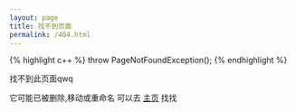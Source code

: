 ```yaml
---
layout: page
title: 找不到页面
permalink: /404.html
---
```


{% highlight c++ %}
throw PageNotFoundException();
{% endhighlight %}

找不到此页面qwq

它可能已被删除,移动或重命名 可以去
<a href="/">主页</a> 找找
